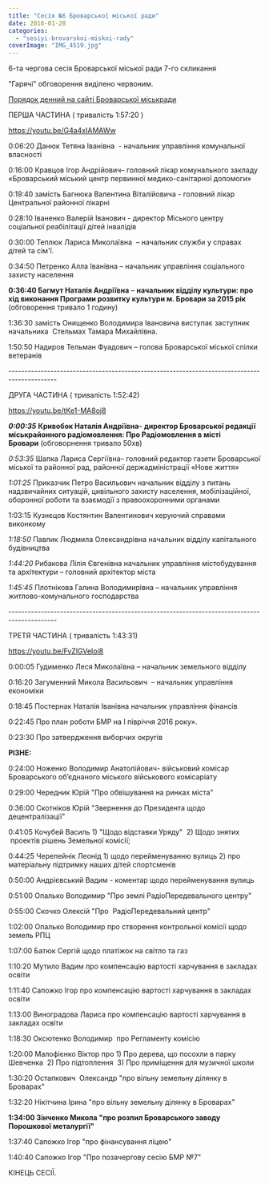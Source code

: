 ```yaml
---
title: "Сесія №6 Броварської міської ради"
date: 2016-01-28
categories: 
  - "sesiyi-brovarskoi-miskoi-rady"
coverImage: "IMG_4519.jpg"
---
```


6-та чергова сесія Броварської міської ради 7-го скликання

"Гарячі" обговорення виділено червоним. <!--more-->

[Порядок денний на сайті Броварської міськради](http://brovary.kiev.ua/rozporyadzhennya-m%D1%96skogo-golovi-v%D1%96d-29122015%E2%84%96232-odpro-sklikannya-shosto%D1%97-chergovo%D1%97-ses%D1%96%D1%97-brovarsko%D1%97)

ПЕРША ЧАСТИНА ( тривалість 1:57:20 )

https://youtu.be/G4a4xIAMAWw

0:06:20 Данюк Тетяна Іванівна  - начальник управління комунальної власності

0:16:00 Кравцов Ігор Андрійович– головний лікар комунального закладу «Броварський міський центр первинної медико-санітарної допомоги»

0:19:40 замість Багнюка Валентина Віталійовича - головний лікар Центральної районної лікарні

0:28:10 Іваненко Валерій Іванович - директор Міського центру соціальної реабілітації дітей інвалідів

0:30:00 Теплюк Лариса Миколаївна  – начальник служби у справах дітей та сім'ї.

0:34:50 Петренко Алла Іванівна – начальник управління соціального захисту населення

**0:36:40 Багмут Наталія Андріївна** – **начальник відділу культури: про хід виконання Програми розвитку культури м. Бровари за 2015 рік** (обговорення тривало 1 годину)

1:36:30 замість Онищенко Володимира Івановича виступає заступник начальника  Стельмах Тамара Михайлівна.

1:50:50 Надиров Тельман Фуадович – голова Броварської міської спілки ветеранів

\---------------------------------------------------------------------------------------------

ДРУГА ЧАСТИНА ( тривалість 1:52:42)

https://youtu.be/tKe1-MA8oj8

_**0:00:35**_ **Кривобок Наталія Андріївна**– **директор Броварської редакції міськрайонного радіомовлення: Про Радіомовлення в місті Бровари** (обговорнення тривало 50хв)

_0:53:35_ Шапка Лариса Сергіївна– головний редактор газети Броварської міської та районної рад, районної держадміністрації «Нове життя»

_1:01:25_ Приказчик Петро Васильович начальник відділу з питань надзвичайних ситуацій, цивільного захисту населення, мобілізаційної, оборонної роботи та взаємодії з правоохоронними органами

1:03:15 Кузнєцов Костянтин Валентинович керуючий справами виконкому

_1:18:50_ Павлик Людмила Олександрівна начальник відділу капітального будівництва

_1:44:20_ Рибакова Лілія Євгенівна начальник управління містобудування та архітектури – головний архітектор міста

_1:45:45_ Плотнікова Галина Володимирівна – начальник управління житлово-комунального господарства

\---------------------------------------------------------------------------------------------

ТРЕТЯ ЧАСТИНА ( тривалість 1:43:31)

https://youtu.be/FvZlGVeIoi8

0:00:05 Гудименко Леся Миколаївна – начальник земельного відділу

0:16:20 Загуменний Микола Васильович  – начальник управління економіки

0:18:45 Постернак Наталія Іванівна начальник управління фінансів

0:22:45 Про план роботи БМР на І півріччя 2016 року».

0:23:30 Про затвердження виборчих округів

**РІЗНЕ:**

0:24:00 Ноженко Володимир Анатолійович- військовий комісар Броварського об’єднаного міського військового комісаріату

0:29:00 Чередник Юрій "Про обвішування на ринках міста"

0:36:00 Скотніков Юрій "Звернення до Президента щодо децентралізації"

0:41:05 Кочубей Василь 1) "Щодо відставки Уряду"  2) Щодо знятих  проектів рішень Земельної комісії;

0:44:25 Черепейнік Леонід 1) щодо перейменуванню вулиць 2) про матеріальну підтримку наших дітей спортсменів

0:50:00 Андрієвський Вадим - коментар щодо перейменування вулиць

0:51:00 Опалько Володимир "Про землі РадіоПередевального центру"

0:55:00 Скочко Олексій "Про  РадіоПередевальний центр"

1:02:00 Опалько Володимир про створення контрольної комісії щодо земель РПЦ

1:07:00 Батюк Сергій щодо платіжок на світло та газ

1:10:20 Мутило Вадим про компенсацію вартості харчування в закладах освіти

1:11:40 Сапожко Ігор про компенсацію вартості харчування в закладах освіти

1:13:00 Виноградова Лариса про компенсацію вартості харчування в закладах освіти

1:18:30 Оксютенко Володимир  про Регламенту комісію

1:20:00 Малофієнко Віктор про 1) Про дерева, що посохли в парку Шевченка  2) Про підтоплення  3) Про приміщення для музичної школи

1:30:20 Остапкович  Олександр "про вільну земельну ділянку в Броварах"

1:32:20 Нікітчина Ірина "про вільну земельну ділянку в Броварах"

**1:34:00 Зінченко Микола "про розпил Броварського заводу Порошкової металургії"**

1:37:40 Сапожко Ігор "про фінансування ліцею"

1:40:40 Сапожко Ігор "Про позачергову сесію БМР №7"

КІНЕЦЬ СЕСІЇ.
